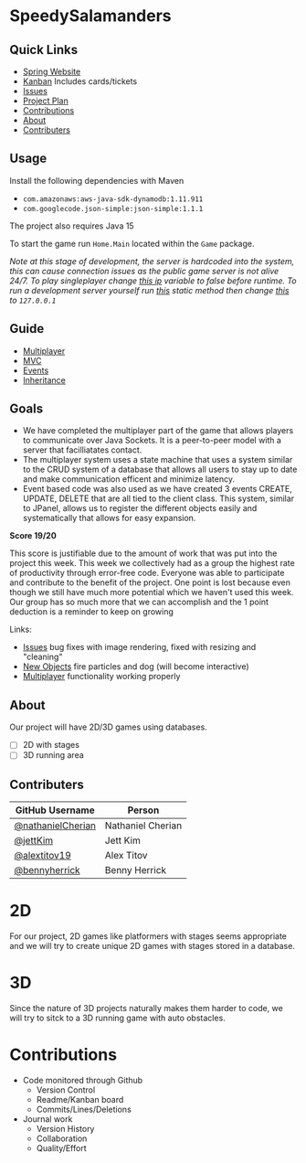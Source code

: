 # SpeedySalamanders

## Quick Links
- [Spring Website](https://github.com/nathanielCherian/spring-game)
- [Kanban](https://github.com/nathanielCherian/SpeedySalamanders/projects/1) Includes cards/tickets
- [Issues](https://github.com/nathanielCherian/SpeedySalamanders/issues)
- [Project Plan](https://docs.google.com/document/d/1mY7egnD32HIzg7C8C9wMr7rFPewVq4cXQqh_mbIy8mc/edit?usp=sharing)
- [Contributions](https://github.com/nathanielCherian/SpeedySalamanders/graphs/contributors)
- [About](https://github.com/nathanielCherian/SpeedySalamanders#about)
- [Contributers](https://github.com/nathanielCherian/SpeedySalamanders#contributers)

## Usage
Install the following dependencies with Maven
- ```com.amazonaws:aws-java-sdk-dynamodb:1.11.911```
- ```com.googlecode.json-simple:json-simple:1.1.1```

The project also requires Java 15

To start the game run ```Home.Main``` located within the ```Game``` package.

*Note at this stage of development, the server is hardcoded into the system, this can cause connection issues as the public game server is not alive 24/7. To play singleplayer change [this ip](https://github.com/nathanielCherian/SpeedySalamanders/blob/master/src/Game/Board.java#L24) variable to false before runtime. To run a development server yourself run [this](https://github.com/nathanielCherian/SpeedySalamanders/blob/master/src/Game/Multiplayer/ServerMain.java#L23) static method then change [this](https://github.com/nathanielCherian/SpeedySalamanders/blob/master/src/Game/Board.java#L25) to `127.0.0.1`*

## Guide
- [Multiplayer](https://www.youtube.com/watch?v=5zFnznQ5H1w&feature=youtu.be)
- [MVC](https://www.youtube.com/watch?v=Vp77bQ-Ntw8&ab_channel=JettKim)
- [Events](https://www.youtube.com/watch?v=q5PBHgJ8t-c&ab_channel=JettKim)
- [Inheritance](https://share.vidyard.com/watch/QehdoCM3aZbR6KzaoVfWdj?)


## Goals
- We have completed the multiplayer part of the game that allows players to communicate over Java Sockets. It is a peer-to-peer model with a server that facilliatates contact.
- The multiplayer system uses a state machine that uses a system similar to the CRUD system of a database that allows all users to stay up to date and make communication efficent and minimize latency.
- Event based code was also used as we have created 3 events CREATE, UPDATE, DELETE that are all tied to the client class. This system, similar to JPanel, allows us to register the different objects easily and systematically that allows for easy expansion.

**Score 19/20**

This score is justifiable due to the amount of work that was put into the project this week. This week we collectively had as a group the highest rate of productivity through error-free code.
Everyone was able to participate and contribute to the benefit of the project. One point is lost because even though we still have much more potential which we haven't used this week. Our group
has so much more that we can accomplish and the 1 point deduction is a reminder to keep on growing

Links:

- [Issues](https://github.com/nathanielCherian/SpeedySalamanders/issues) bug fixes with image rendering, fixed with resizing and "cleaning"
- [New Objects](https://github.com/nathanielCherian/SpeedySalamanders/tree/master/src/Game/Objects) fire particles and dog (will become interactive)
- [Multiplayer](https://github.com/nathanielCherian/SpeedySalamanders/tree/master/src/Game/Multiplayer) functionality working properly



## About
Our project will have 2D/3D games using databases. 
- [ ] 2D with stages
- [ ] 3D running area

## Contributers
| GitHub Username | Person |
| --- | --- |
| [@nathanielCherian](https://github.com/nathanielCherian) | Nathaniel Cherian |
| [@jettKim](https://github.com/JettKim) | Jett Kim |
| [@alextitov19](https://github.com/alextitov19) | Alex Titov |
| [@bennyherrick](https://github.com/bennyherrick) | Benny Herrick |

# 2D
For our project, 2D games like platformers with stages seems appropriate and we will try to create unique 2D games with stages stored in a database.
# 3D
Since the nature of 3D projects naturally makes them harder to code, we will try to sitck to a 3D running game with auto obstacles.
# Contributions
- Code monitored through Github 
  - Version Control
  - Readme/Kanban board
  - Commits/Lines/Deletions
- Journal work
  - Version History
  - Collaboration
  - Quality/Effort
